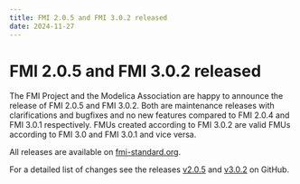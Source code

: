 ```yaml
---
title: FMI 2.0.5 and FMI 3.0.2 released
date: 2024-11-27
---
```


# FMI 2.0.5 and FMI 3.0.2 released

The FMI Project and the Modelica Association are happy to announce the release of FMI 2.0.5 and FMI 3.0.2.
Both are maintenance releases with clarifications and bugfixes and no new features compared to FMI 2.0.4 and FMI 3.0.1 respectively. 
FMUs created according to FMI 3.0.2 are valid FMUs according to FMI 3.0 and FMI 3.0.1 and vice versa.

All releases are available on [fmi-standard.org](https://fmi-standard.org).

For a detailed list of changes see the releases [v2.0.5](https://github.com/modelica/fmi-standard/releases/tag/v2.0.5) and [v3.0.2](https://github.com/modelica/fmi-standard/releases/tag/v3.0.2) on GitHub. 
